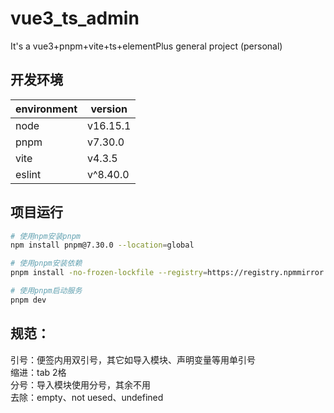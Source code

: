 # vue3_ts_admin
It's a vue3+pnpm+vite+ts+elementPlus general project (personal)

## 开发环境
environment  | version
------------- | -------------
node  | v16.15.1
pnpm  | v7.30.0
vite  | v4.3.5
eslint  | v^8.40.0

## 项目运行

```bash
# 使用npm安装pnpm
npm install pnpm@7.30.0 --location=global

# 使用pnpm安装依赖
pnpm install -no-frozen-lockfile --registry=https://registry.npmmirror.com

# 使用pnpm启动服务
pnpm dev
```

<!-- 个人项目 就不强装一些校验和格式  -->
## 规范：
引号：便签内用双引号，其它如导入模块、声明变量等用单引号  
缩进：tab 2格  
分号：导入模块使用分号，其余不用  
去除：empty、not uesed、undefined  
